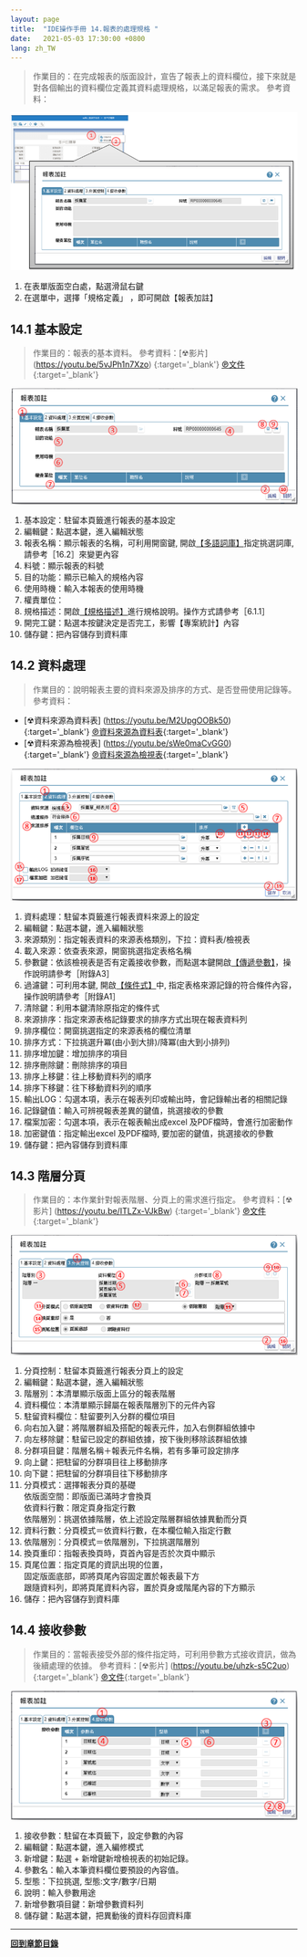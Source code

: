 ```yaml
---
layout: page
title:  "IDE操作手冊 14.報表的處理規格 "
date:   2021-05-03 17:30:00 +0800
lang: zh_TW
---
```


> 作業目的：在完成報表的版面設計，宣告了報表上的資料欄位，接下來就是對各個輸出的資料欄位定義其資料處理規格，以滿足報表的需求。
> 參考資料：


![](images/14-1.png)
1. 在表單版面空白處，點選滑鼠右鍵
2. 在選單中，選擇「規格定義」 ，即可開啟【報表加註】

## **14.1 基本設定**
> 作業目的：報表的基本資料。
> 參考資料：[☢影片] (https://youtu.be/5vJPh1n7Xzo) {:target='_blank'} [℗文件](pdf/13-1開啟報表規格定義介面.pdf){:target='_blank'}


![](images/14.1-1.png)
1. 基本設定：駐留本頁籤進行報表的基本設定
2. 編輯鍵：點選本鍵，進入編輯狀態
3. 報表名稱：顯示報表的名稱，可利用開窗鍵, 開啟[【多語詞庫】](16.html#MaintainMultilingual)指定挑選詞庫, 請參考［16.2］來變更內容
4. 料號：顯示報表的料號
5. 目的功能：顯示已輸入的規格內容
6. 使用時機：輸入本報表的使用時機
7. 權責單位：
8. 規格描述：開啟[【規格描述】](06.html#SpecificationAnnotated)進行規格說明。操作方式請參考［6.1.1］
9. 開完工鍵：點選本按鍵決定是否完工，影響【專案統計】內容
10. 儲存鍵：把內容儲存到資料庫


## **14.2 資料處理**
> 作業目的：說明報表主要的資料來源及排序的方式、是否登冊使用記錄等。
> 參考資料：
-  [☢資料來源為資料表] (https://youtu.be/M2UpgOOBk50) {:target='_blank'} [℗資料來源為資料表](pdf/13-2-1資料來源為資料表.pdf){:target='_blank'}
-  [☢資料來源為檢視表] (https://youtu.be/sWe0maCvGG0) {:target='_blank'} [℗資料來源為檢視表](pdf/13-2-2資料來源為檢視表.pdf){:target='_blank'}


![](images/14.2-1.png)
1. 資料處理：駐留本頁籤進行報表資料來源上的設定
2. 編輯鍵：點選本鍵，進入編輯狀態
3. 來源類別：指定報表資料的來源表格類別，下拉：資料表/檢視表
4. 載入來源：依查表來源，開窗挑選指定表格名稱
5. 參數鍵：依該檢視表是否有定義接收參數，而點選本鍵開啟[【傳遞參數】](20.html#PassParameters)，操作說明請參考［附錄A3］
6. 過濾鍵：可利用本鍵, 開啟[【條件式】](20.html#ConditionStatement)中, 指定表格來源記錄的符合條件內容，操作說明請參考［附錄A1］
7. 清除鍵：利用本鍵清除原指定的條件式
8. 來源排序：指定來源表格記錄要求的排序方式出現在報表資料列
9. 排序欄位：開窗挑選指定的來源表格的欄位清單
10. 排序方式：下拉挑選升冪(由小到大排)/降冪(由大到小排列)
11. 排序增加鍵：增加排序的項目
12. 排序刪除鍵：刪除排序的項目
13. 排序上移鍵：往上移動資料列的順序
14. 排序下移鍵：往下移動資料列的順序
15. 輸出LOG：勾選本項，表示在報表列印或輸出時，會記錄輸出者的相關記錄
16. 記錄鍵值：輸入可辨視報表差異的鍵值，挑選接收的參數
17. 檔案加密：勾選本項，表示在報表輸出成excel 及PDF檔時，會進行加密動作
18. 加密鍵值：指定輸出excel 及PDF檔時, 要加密的鍵值，挑選接收的參數
19. 儲存鍵：把內容儲存到資料庫

## **14.3 階層分頁**
> 作業目的：本作業針對報表階層、分頁上的需求進行指定。
> 參考資料：[☢影片] (https://youtu.be/ITLZx-VJkBw) {:target='_blank'} [℗文件](pdf/13-3分頁控制.pdf){:target='_blank'}


![](images/14.3-1.png)
1. 分頁控制：駐留本頁籤進行報表分頁上的設定
2. 編輯鍵：點選本鍵，進入編輯狀態
3. 階層別：本清單顯示版面上區分的報表階層
4. 資料欄位：本清單顯示歸屬在報表階層別下的元件內容
5. 駐留資料欄位：駐留要列入分群的欄位項目
6. 向右加入鍵：將階層群組及搭配的報表元件，加入右側群組依據中
7. 向左移除鍵：駐留已設定的群組依據，按下後則移除該群組依據
8. 分群項目鍵：階層名稱＋報表元件名稱，若有多筆可設定排序
9. 向上鍵：把駐留的分群項目往上移動排序
10. 向下鍵：把駐留的分群項目往下移動排序
11. 分頁模式：選擇報表分頁的基礎<br>
依版面空間：即版面已滿時才會換頁<br>
依資料行數：限定頁身指定行數<br>
依階層別：挑選依據階層，依上述設定階層群組依據異動而分頁<br>
12. 資料行數：分頁模式＝依資料行數，在本欄位輸入指定行數
13. 依階層別：分頁模式＝依階層別，下拉挑選階層別
14. 換頁重印：指報表換頁時，頁首內容是否於次頁中顯示
15. 頁尾位置：指定頁尾的資訊出現的位置，<br>
	固定版面底部，即將頁尾內容固定置於報表最下方<br>
	跟隨資料列，即將頁尾資料內容，置於頁身或階尾內容的下方顯示<br>
16. 儲存：把內容儲存到資料庫



## **14.4 接收參數**
> 作業目的：當報表接受外部的條件指定時，可利用參數方式接收資訊，做為後續處理的依據。
> 參考資料：[☢影片] (https://youtu.be/uhzk-s5C2uo) {:target='_blank'} [℗文件](pdf/13-4.接收參數.pdf){:target='_blank'}


![](images/14.4-1.png)

1. 接收參數：駐留在本頁籤下，設定參數的內容
2. 編輯鍵：點選本鍵，進入編修模式
3. 新增鍵：點選 + 新增鍵新增檢視表的初始記錄。
4. 參數名：輸入本筆資料欄位要預設的內容值。
5. 型態：下拉挑選, 型態:文字/數字/日期
6. 說明：輸入參數用途
7. 新增參數項目鍵：新增參數資料列
8. 儲存鍵：點選本鍵，把異動後的資料存回資料庫


---
[**回到章節目錄**](index.html#MainMenu)